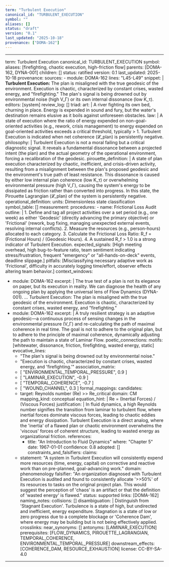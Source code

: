 ```yaml
---
term: "Turbulent Execution"
canonical_id: "TURBULENT_EXECUTION"
symbol: ""
aliases: []
status: "draft"
version: "0.1"
last_updated: "2025-10-18"
provenance: ["DOMA-162"]
---
```


---
term: Turbulent Execution
canonical_id: TURBULENT_EXECUTION
symbol: 
aliases: [firefighting, chaotic execution, high-friction flow]
parents: [DOMA-162, DYNA-001]
children: []
status: ratified
version: 0.1
last_updated: 2025-10-18
provenance:
  sources:
    - module: DOMA-162
      lines: "L45-L49"
      snippet: |
        **Turbulent Execution:** The plan is misaligned with the true geodesic of the environment. Execution is chaotic, characterized by constant crises, wasted energy, and "firefighting." The plan's signal is being drowned out by environmental noise (high V_Γ) or its own internal dissonance (low K_τ).
  editors: [system]
  review_log: []
triad:
  art: |
    A river fighting its own bed, churning in place. Energy is expended in sound and fury, but the water's destination remains elusive as it boils against unforeseen obstacles.
  law: |
    A state of execution where the ratio of energy expended on non-goal-oriented activities (e.g., rework, crisis management) to energy expended on goal-oriented activities exceeds a critical threshold, typically > 1. Turbulent Execution is indicated when net coherence (𝓛_plan) is persistently negative.
  philosophy: |
    Turbulent Execution is not a moral failing but a critical diagnostic signal. It reveals a fundamental dissonance between a projected intent (the plan) and the actual geometry of the operational environment, forcing a recalibration of the geodesic.
pirouette_definition: |
  A state of plan execution characterized by chaotic, inefficient, and crisis-driven activity, resulting from a misalignment between the plan's proposed geodesic and the environment's true path of least resistance. This dissonance is caused by either low internal plan coherence (low K_τ) or overwhelming environmental pressure (high V_Γ), causing the system's energy to be dissipated as friction rather than converted into progress. In this state, the Pirouette Lagrangian (𝓛_plan) of the system is persistently negative.
operational_definition:
  units: Dimensionless state classification
  symbol_table: []
  measurement:
    procedures:
      - name: Frictional Loss Audit
        outline: |
          1. Define and tag all project activities over a set period (e.g., one week) as either 'Geodesic' (directly advancing the primary objective) or 'Frictional' (rework, bug fixing, managing unexpected external events, resolving internal conflicts).
          2. Measure the resources (e.g., person-hours) allocated to each category.
          3. Calculate the Frictional Loss Ratio: R_f = (Frictional Hours) / (Geodesic Hours).
          4. A sustained R_f > 1.0 is a strong indicator of Turbulent Execution.
        expected_signals: [High meeting overhead, high bug-to-feature ratio, team sentiment indicating stress/frustration, frequent "emergency" or "all-hands-on-deck" events, deadline slippage.]
        pitfalls: [Misclassifying necessary adaptive work as 'Frictional', difficulty in accurately logging time/effort, observer effects altering team behavior.]
context_windows:
  - module: DOMA-162
    excerpt: |
      The true test of a plan is not its elegance on paper, but its execution in reality. We can diagnose the health of any ongoing plan by applying the universal lens of Flow Dynamics (DYNA-001). ... Turbulent Execution: The plan is misaligned with the true geodesic of the environment. Execution is chaotic, characterized by constant crises, wasted energy, and "firefighting."
  - module: DOMA-162
    excerpt: |
      A truly resilient strategy is an adaptive geodesic—a continuous process of sensing changes in the environmental pressure (V_Γ) and re-calculating the path of maximal coherence in real time. The goal is not to adhere to the original plan, but to adhere to the principle of maximal coherence, dynamically adjusting the path to maintain a state of Laminar Flow.
poetic_connections:
  motifs: [whitewater, dissonance, friction, firefighting, wasted energy, static]
  evocative_lines:
    - "The plan's signal is being drowned out by environmental noise."
    - "Execution is chaotic, characterized by constant crises, wasted energy, and 'firefighting.'"
  association_matrix:
    - [ "ENVIRONMENTAL_TEMPORAL_PRESSURE", 0.9 ]
    - [ "LAMINAR_EXECUTION", -0.9 ]
    - [ "TEMPORAL_COHERENCE", -0.7 ]
    - [ "WOUND_CHANNEL", 0.3 ]
formal_mappings:
  candidates:
    - target: Reynolds number (Re) >> Re_critical
      domain: CM
      mapping_kind: conceptual
      equation_hint: |
        Re = (Inertial Forces) / (Viscous Forces)
      justification: |
        In fluid dynamics, a high Reynolds number signifies the transition from laminar to turbulent flow, where inertial forces dominate viscous forces, leading to chaotic eddies and energy dissipation. Turbulent Execution is a direct analog, where the 'inertia' of a flawed plan or chaotic environment overwhelms the 'viscous' forces of coherent structure, leading to wasted energy as organizational friction.
      references:
        - title: "An Introduction to Fluid Dynamics"
          where: "Chapter 5"
          date: 1967-01-01
      confidence: 0.8
  adopted: []
constraints_and_falsifiers:
  claims:
    - statement: "A system in Turbulent Execution will consistently expend more resources (time, energy, capital) on corrective and reactive work than on pre-planned, goal-advancing work."
      domain: phenomenology
      falsifier: "An organization diagnosed with Turbulent Execution is audited and found to consistently allocate '>>50%' of its resources to tasks on the original project plan. This would suggest the perception of 'chaos' is an artifact or that the definition of 'wasted energy' is flawed."
      status: supported
      links: [DOMA-162]
naming_notes:
  collisions: []
  disambiguation: |
    Distinguish from 'Stagnant Execution'. Turbulence is a state of high, but undirected and inefficient, energy expenditure. Stagnation is a state of low or zero progress due to a complete blockage or 'Coherence Dam', where energy may be building but is not being effectively applied.
crosslinks:
  near_synonyms: []
  antonyms: [LAMINAR_EXECUTION]
  prerequisites: [FLOW_DYNAMICS, PIROUETTE_LAGRANGIAN, TEMPORAL_COHERENCE, ENVIRONMENTAL_TEMPORAL_PRESSURE]
  downstream_effects: [COHERENCE_DAM, RESOURCE_EXHAUSTION]
license: CC-BY-SA-4.0
---